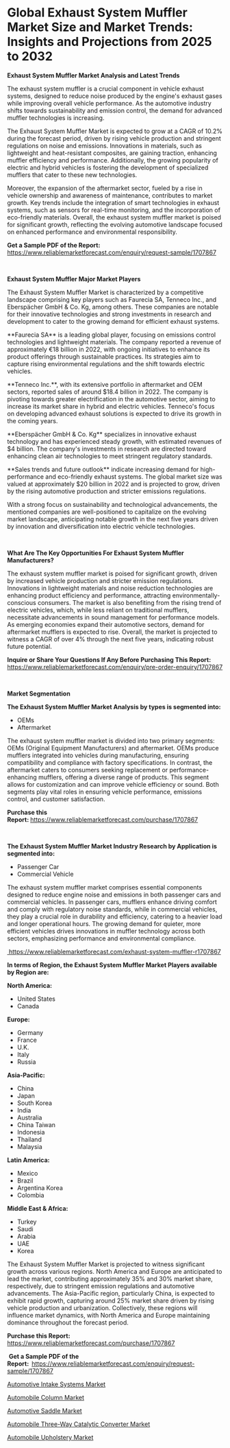 <p><h1>Global Exhaust System Muffler Market Size and Market Trends: Insights and Projections from 2025 to 2032</h1></p><p><strong>Exhaust System Muffler Market Analysis and Latest Trends</strong></p>
<p><p>The exhaust system muffler is a crucial component in vehicle exhaust systems, designed to reduce noise produced by the engine's exhaust gases while improving overall vehicle performance. As the automotive industry shifts towards sustainability and emission control, the demand for advanced muffler technologies is increasing.</p><p>The Exhaust System Muffler Market is expected to grow at a CAGR of 10.2% during the forecast period, driven by rising vehicle production and stringent regulations on noise and emissions. Innovations in materials, such as lightweight and heat-resistant composites, are gaining traction, enhancing muffler efficiency and performance. Additionally, the growing popularity of electric and hybrid vehicles is fostering the development of specialized mufflers that cater to these new technologies.</p><p>Moreover, the expansion of the aftermarket sector, fueled by a rise in vehicle ownership and awareness of maintenance, contributes to market growth. Key trends include the integration of smart technologies in exhaust systems, such as sensors for real-time monitoring, and the incorporation of eco-friendly materials. Overall, the exhaust system muffler market is poised for significant growth, reflecting the evolving automotive landscape focused on enhanced performance and environmental responsibility.</p></p>
<p><strong>Get a Sample PDF of the Report:&nbsp;</strong> <a href="https://www.reliablemarketforecast.com/enquiry/request-sample/1707867?utm_campaign=1080&utm_medium=2&utm_source=Github&utm_content=ia&utm_term=25032025&utm_id=exhaust-system-muffler">https://www.reliablemarketforecast.com/enquiry/request-sample/1707867</a></p>
<p>&nbsp;</p>
<p><strong>Exhaust System Muffler Major Market Players</strong></p>
<p><p>The Exhaust System Muffler Market is characterized by a competitive landscape comprising key players such as Faurecia SA, Tenneco Inc., and Eberspächer GmbH & Co. Kg, among others. These companies are notable for their innovative technologies and strong investments in research and development to cater to the growing demand for efficient exhaust systems.</p><p>**Faurecia SA** is a leading global player, focusing on emissions control technologies and lightweight materials. The company reported a revenue of approximately €18 billion in 2022, with ongoing initiatives to enhance its product offerings through sustainable practices. Its strategies aim to capture rising environmental regulations and the shift towards electric vehicles.</p><p>**Tenneco Inc.**, with its extensive portfolio in aftermarket and OEM sectors, reported sales of around $18.4 billion in 2022. The company is pivoting towards greater electrification in the automotive sector, aiming to increase its market share in hybrid and electric vehicles. Tenneco's focus on developing advanced exhaust solutions is expected to drive its growth in the coming years.</p><p>**Eberspächer GmbH & Co. Kg** specializes in innovative exhaust technology and has experienced steady growth, with estimated revenues of $4 billion. The company's investments in research are directed toward enhancing clean air technologies to meet stringent regulatory standards. </p><p>**Sales trends and future outlook** indicate increasing demand for high-performance and eco-friendly exhaust systems. The global market size was valued at approximately $20 billion in 2022 and is projected to grow, driven by the rising automotive production and stricter emissions regulations.</p><p>With a strong focus on sustainability and technological advancements, the mentioned companies are well-positioned to capitalize on the evolving market landscape, anticipating notable growth in the next five years driven by innovation and diversification into electric vehicle technologies.</p></p>
<p>&nbsp;</p>
<p><strong>What Are The Key Opportunities For Exhaust System Muffler Manufacturers?</strong></p>
<p><p>The exhaust system muffler market is poised for significant growth, driven by increased vehicle production and stricter emission regulations. Innovations in lightweight materials and noise reduction technologies are enhancing product efficiency and performance, attracting environmentally-conscious consumers. The market is also benefiting from the rising trend of electric vehicles, which, while less reliant on traditional mufflers, necessitate advancements in sound management for performance models. As emerging economies expand their automotive sectors, demand for aftermarket mufflers is expected to rise. Overall, the market is projected to witness a CAGR of over 4% through the next five years, indicating robust future potential.</p></p>
<p><strong>Inquire or Share Your Questions If Any Before Purchasing This Report:</strong> <a href="https://www.reliablemarketforecast.com/enquiry/pre-order-enquiry/1707867?utm_campaign=1080&utm_medium=2&utm_source=Github&utm_content=ia&utm_term=25032025&utm_id=exhaust-system-muffler">https://www.reliablemarketforecast.com/enquiry/pre-order-enquiry/1707867</a></p>
<p>&nbsp;</p>
<p><strong>Market Segmentation</strong></p>
<p><strong>The Exhaust System Muffler Market Analysis by types is segmented into:</strong></p>
<p><ul><li>OEMs</li><li>Aftermarket</li></ul></p>
<p><p>The exhaust system muffler market is divided into two primary segments: OEMs (Original Equipment Manufacturers) and aftermarket. OEMs produce mufflers integrated into vehicles during manufacturing, ensuring compatibility and compliance with factory specifications. In contrast, the aftermarket caters to consumers seeking replacement or performance-enhancing mufflers, offering a diverse range of products. This segment allows for customization and can improve vehicle efficiency or sound. Both segments play vital roles in ensuring vehicle performance, emissions control, and customer satisfaction.</p></p>
<p><strong>Purchase this Report:&nbsp;</strong><a href="https://www.reliablemarketforecast.com/purchase/1707867?utm_campaign=1080&utm_medium=2&utm_source=Github&utm_content=ia&utm_term=25032025&utm_id=exhaust-system-muffler">https://www.reliablemarketforecast.com/purchase/1707867</a></p>
<p>&nbsp;</p>
<p><strong>The Exhaust System Muffler Market Industry Research by Application is segmented into:</strong></p>
<p><ul><li>Passenger Car</li><li>Commercial Vehicle</li></ul></p>
<p><p>The exhaust system muffler market comprises essential components designed to reduce engine noise and emissions in both passenger cars and commercial vehicles. In passenger cars, mufflers enhance driving comfort and comply with regulatory noise standards, while in commercial vehicles, they play a crucial role in durability and efficiency, catering to a heavier load and longer operational hours. The growing demand for quieter, more efficient vehicles drives innovations in muffler technology across both sectors, emphasizing performance and environmental compliance.</p></p>
<p><a href="https://www.reliablemarketforecast.com/exhaust-system-muffler-r1707867?utm_campaign=1080&utm_medium=2&utm_source=Github&utm_content=ia&utm_term=25032025&utm_id=exhaust-system-muffler">&nbsp;https://www.reliablemarketforecast.com/exhaust-system-muffler-r1707867</a></p>
<p><strong>In terms of Region, the Exhaust System Muffler Market Players available by Region are:</strong></p>
<p>
    <p> <strong> North America: </strong>
        <ul>
            <li>United States</li>
            <li>Canada</li>
        </ul>
        </p> 
    <p> <strong> Europe: </strong>
        <ul>
            <li>Germany</li>
            <li>France</li>
            <li>U.K.</li>
            <li>Italy</li>
            <li>Russia</li>
        </ul>
        </p> 
    <p> <strong> Asia-Pacific: </strong>
        <ul>
            <li>China</li>
            <li>Japan</li>
            <li>South Korea</li>
            <li>India</li>
            <li>Australia</li>
            <li>China Taiwan</li>
            <li>Indonesia</li>
            <li>Thailand</li>
            <li>Malaysia</li>
        </ul>
        </p> 
    <p> <strong> Latin America: </strong>
        <ul>
            <li>Mexico</li>
            <li>Brazil</li>
            <li>Argentina Korea</li>
            <li>Colombia</li>
        </ul>
        </p> 
    <p> <strong> Middle East & Africa: </strong>
        <ul>
            <li>Turkey</li>
            <li>Saudi</li>
            <li>Arabia</li>
            <li>UAE</li>
            <li>Korea</li>
        </ul>
    </p>
    </p>
<p><p>The Exhaust System Muffler Market is projected to witness significant growth across various regions. North America and Europe are anticipated to lead the market, contributing approximately 35% and 30% market share, respectively, due to stringent emission regulations and automotive advancements. The Asia-Pacific region, particularly China, is expected to exhibit rapid growth, capturing around 25% market share driven by rising vehicle production and urbanization. Collectively, these regions will influence market dynamics, with North America and Europe maintaining dominance throughout the forecast period.</p></p>
<p><strong>Purchase this Report: </strong><a href="https://www.reliablemarketforecast.com/purchase/1707867?utm_campaign=1080&utm_medium=2&utm_source=Github&utm_content=ia&utm_term=25032025&utm_id=exhaust-system-muffler">https://www.reliablemarketforecast.com/purchase/1707867</a></p>
<p>&nbsp;<strong>Get a Sample PDF of the Report:&nbsp;&nbsp;</strong><a href="https://www.reliablemarketforecast.com/enquiry/request-sample/1707867?utm_campaign=1080&utm_medium=2&utm_source=Github&utm_content=ia&utm_term=25032025&utm_id=exhaust-system-muffler">https://www.reliablemarketforecast.com/enquiry/request-sample/1707867</a></p>
<p><strong></strong></p>
<p><p><a href="https://github.com/lazloklitz2e/Market-Research-Report-List-1/blob/main/automotive-intake-systems-market.md?utm_campaign=1080&utm_medium=2&utm_source=Github&utm_content=ia&utm_term=25032025&utm_id=exhaust-system-muffler">Automotive Intake Systems Market</a></p><p><a href="https://github.com/auriashetzxj/Market-Research-Report-List-1/blob/main/automobile-column-market.md?utm_campaign=1080&utm_medium=2&utm_source=Github&utm_content=ia&utm_term=25032025&utm_id=exhaust-system-muffler">Automobile Column Market</a></p><p><a href="https://github.com/wycheelwayeu/Market-Research-Report-List-1/blob/main/automotive-saddle-market.md?utm_campaign=1080&utm_medium=2&utm_source=Github&utm_content=ia&utm_term=25032025&utm_id=exhaust-system-muffler">Automotive Saddle Market</a></p><p><a href="https://github.com/rueffmuoloqw/Market-Research-Report-List-1/blob/main/automobile-three-way-catalytic-converter-market.md?utm_campaign=1080&utm_medium=2&utm_source=Github&utm_content=ia&utm_term=25032025&utm_id=exhaust-system-muffler">Automobile Three-Way Catalytic Converter Market</a></p><p><a href="https://github.com/pezezlarue7h/Market-Research-Report-List-1/blob/main/automobile-upholstery-market.md?utm_campaign=1080&utm_medium=2&utm_source=Github&utm_content=ia&utm_term=25032025&utm_id=exhaust-system-muffler">Automobile Upholstery Market</a></p></p>